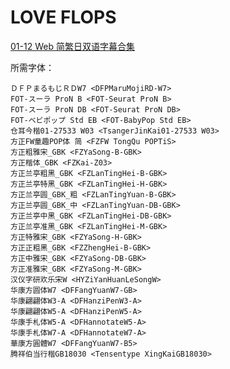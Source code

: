 # LOVE FLOPS

[01-12 Web 简繁日双语字幕合集](https://github.com/Nekomoekissaten-SUB/Nekomoekissaten-MIR-Subs/releases/download/subtitle_pkg/LOVE_FLOPS_Web_JPCH.7z)

所需字体：
```
ＤＦＰまるもじＲＤW7 <DFPMaruMojiRD-W7>
FOT-スーラ ProN B <FOT-Seurat ProN B>
FOT-スーラ ProN DB <FOT-Seurat ProN DB>
FOT-ベビポップ Std EB <FOT-BabyPop Std EB>
仓耳今楷01-27533 W03 <TsangerJinKai01-27533 W03>
方正FW童趣POP体 简 <FZFW TongQu POPTiS>
方正粗雅宋_GBK <FZYaSong-B-GBK>
方正楷体_GBK <FZKai-Z03>
方正兰亭粗黑_GBK <FZLanTingHei-B-GBK>
方正兰亭特黑_GBK <FZLanTingHei-H-GBK>
方正兰亭圆_GBK_粗 <FZLanTingYuan-B-GBK>
方正兰亭圆_GBK_中 <FZLanTingYuan-DB-GBK>
方正兰亭中黑_GBK <FZLanTingHei-DB-GBK>
方正兰亭准黑_GBK <FZLanTingHei-M-GBK>
方正特雅宋_GBK <FZYaSong-H-GBK>
方正正粗黑_GBK <FZZhengHei-B-GBK>
方正中雅宋_GBK <FZYaSong-DB-GBK>
方正准雅宋_GBK <FZYaSong-M-GBK>
汉仪字研欢乐宋W <HYZiYanHuanLeSongW>
华康方圆体W7 <DFFangYuanW7-GB>
华康翩翩体W3-A <DFHanziPenW3-A>
华康翩翩体W5-A <DFHanziPenW5-A>
华康手札体W5-A <DFHannotateW5-A>
华康手札体W7-A <DFHannotateW7-A>
華康方圓體W7 <DFFangYuanW7-B5>
腾祥伯当行楷GB18030 <Tensentype XingKaiGB18030>
```
